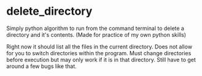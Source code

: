 # delete_directory
Simply python algorithm to run from the command terminal to delete a directory and it's contents. (Made for practice of my own python skills)

Right now it should list all the files in the current directory. Does not allow for you to switch directories within the program. Must change directories before execution
but may only work if it is in that directory. Still have to get around a few bugs like that. 
